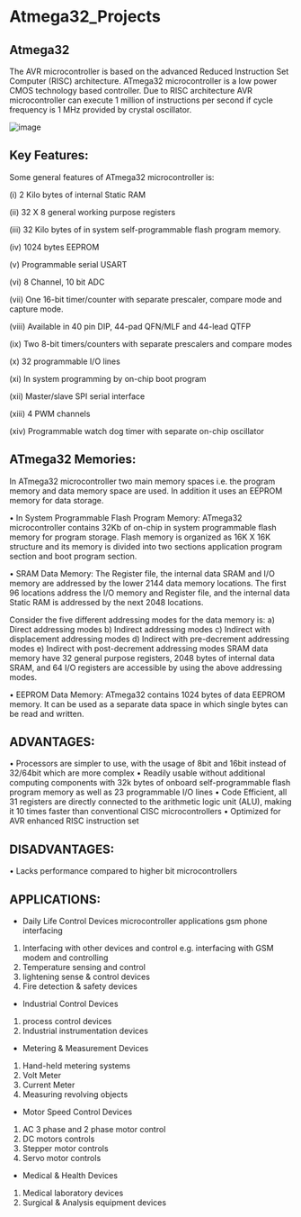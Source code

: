 # Atmega32_Projects

## Atmega32
The AVR microcontroller is based on the advanced Reduced Instruction Set Computer (RISC) architecture. ATmega32 microcontroller is a low power CMOS technology based controller. Due to RISC architecture AVR microcontroller can execute 1 million of instructions per second if cycle frequency is 1 MHz provided by crystal oscillator.

![image](https://user-images.githubusercontent.com/84026974/209445954-0e5bd675-8388-4bc3-a39e-6d18e507440e.png)

## Key Features:

Some general features of ATmega32 microcontroller is:

(i) 2 Kilo bytes of internal Static RAM

(ii)	32 X 8 general working purpose registers

(iii)	32 Kilo bytes of in system self-programmable flash program memory.

(iv)	1024 bytes EEPROM

(v)	Programmable serial USART

(vi)	8 Channel, 10 bit ADC

(vii)	One 16-bit timer/counter with separate prescaler, compare mode and capture mode.

(viii)	Available in 40 pin DIP, 44-pad QFN/MLF and 44-lead QTFP

(ix)	Two 8-bit timers/counters with separate prescalers and compare modes

(x)	32 programmable I/O lines

(xi)	In system programming by on-chip boot program

(xii)	Master/slave SPI serial interface

(xiii)	4 PWM channels

(xiv)	Programmable watch dog timer with separate on-chip oscillator


## ATmega32 Memories:

In ATmega32 microcontroller two main memory spaces i.e. the program memory and data memory space are used. In addition it uses an EEPROM memory for data storage.

•	In System Programmable Flash Program Memory:
ATmega32 microcontroller contains 32Kb of on-chip in system programmable flash memory for program storage. Flash memory is organized as 16K X 16K structure and its memory is divided into two sections application program section and boot program section.

•	SRAM Data Memory:
The Register file, the internal data SRAM and I/O memory are addressed by the lower 2144 data memory locations. The first 96 locations address the I/O memory and Register file, and the internal data Static RAM is addressed by the next 2048 locations.

Consider the five different addressing modes for the data memory is:
a)	Direct addressing modes
b)	Indirect addressing modes
c)	Indirect with displacement addressing modes
d)	Indirect with pre-decrement addressing modes
e)	Indirect with post-decrement addressing modes
SRAM data memory have 32 general purpose registers, 2048 bytes of internal data SRAM, and 64 I/O registers are accessible by using the above addressing modes.

•	EEPROM Data Memory:
ATmega32 contains 1024 bytes of data EEPROM memory. It can be used as a separate data space in which single bytes can be read and written.

## ADVANTAGES:
•	Processors are simpler to use, with the usage of 8bit and 16bit instead of 32/64bit which are more complex
•	Readily usable without additional computing components with 32k bytes of onboard self-programmable flash program memory as well as 23 programmable I/O lines
•	Code Efficient, all 31 registers are directly connected to the arithmetic logic unit (ALU), making it 10 times faster than conventional CISC microcontrollers
•	Optimized for AVR enhanced RISC instruction set

## DISADVANTAGES:
•	Lacks performance compared to higher bit microcontrollers

## APPLICATIONS:
* Daily Life Control Devices microcontroller applications gsm phone interfacing
1. Interfacing with other devices and control e.g. interfacing with GSM modem and controlling
2. Temperature sensing and control
3. lightening sense & control devices
4. Fire detection & safety devices

*	Industrial Control Devices
1. process control devices
2. Industrial instrumentation devices

* Metering & Measurement Devices
1. Hand-held metering systems
2. Volt Meter
3. Current Meter
4. Measuring revolving objects

* Motor Speed Control Devices
1. AC 3 phase and 2 phase motor control
2. DC motors controls
3. Stepper motor controls
4. Servo motor controls

* Medical & Health Devices
1. Medical laboratory devices
2. Surgical & Analysis equipment devices
